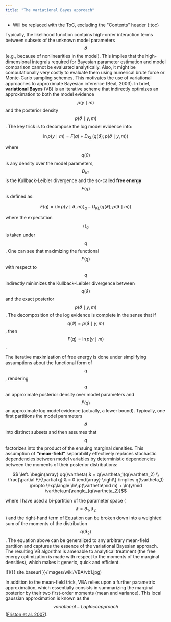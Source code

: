 ```yaml
---
title: "The variational Bayes approach"
---
```

* Will be replaced with the ToC, excluding the "Contents" header
{:toc}

Typically, the likelihood function contains high-order interaction terms between subsets of the unknown model parameters $$\vartheta$$ (e.g., because of nonlinearities in the model). This implies that the high-dimensional integrals required for Bayesian parameter estimation and model comparison cannot be evaluated analytically. Also, it might be computationally very costly to evaluate them using numerical brute force or Monte-Carlo sampling schemes. This motivates the use of variational approaches to approximate Bayesian inference (Beal, 2003). In brief, **variational Bayes** (VB) is an iterative scheme that indirectly optimizes an approximation to both the model evidence $$p(y\mid m)$$ and the posterior density $$p(\vartheta\mid y,m)$$. The key trick is to decompose the log model evidence into:

$$\ln p(y\mid m)=F(q)+D_{KL} (q(\vartheta);p(\vartheta\mid y,m))$$


where $$q(\theta)$$  is any density over the model parameters, $$D_{KL}$$ is the Kullback-Leibler divergence and the so-called **free energy** $$F(q)$$  is defined as:

$$F(q)=\langle \ln p(y\mid \vartheta,m) \rangle_q-D_{KL}(q(\vartheta);p(\vartheta\mid m))$$

where the expectation $$\langle\rangle_q$$ is taken under $$q$$. One can see that maximizing the functional $$F(q)$$  with respect to $$q$$ indirectly minimizes the Kullback-Leibler divergence between $$q(\vartheta)$$ and the exact posterior $$p(\vartheta\mid y,m)$$. The decomposition of the log evidence is complete in the sense that if $$q(\vartheta)=p(\vartheta\mid y,m)$$, then $$F(q)=\ln p(y\mid m)$$.

The iterative maximization of free energy is done under simplifying assumptions about the functional
form of $$q$$, rendering $$q$$ an approximate posterior density over model parameters and $$F(q)$$ an approximate log model evidence (actually, a lower bound). Typically, one first partitions the model parameters $$\vartheta$$ into distinct subsets and then assumes that $$q$$ factorizes into the product of the ensuing marginal densities. This assumption of **“mean-field”** separability effectively replaces stochastic dependencies between model variables by deterministic dependencies between the moments of their posterior distributions:

$$ \left.
\begin{array}
qq(\vartheta) & = q(\vartheta_1)q(\vartheta_2) \\
\frac{\partial F}{\partial q} & = 0
 \end{array}
\right\}
\implies q(\vartheta_1) \propto \exp\langle \ln\:p(\vartheta\mid m) + \ln(y\mid \vartheta,m)\rangle_{q(\vartheta_2)}$$

where I have used a bi-partition of the parameter space ($$\vartheta={\vartheta_1,\vartheta_2}$$) and the right-hand term of Equation can be broken down into a weighted sum of the moments of the distribution $$q(\vartheta_2)$$. The equation above can be generalized to any arbitrary mean-field partition and captures the essence of the variational Bayesian approach. The resulting VB algorithm is amenable to analytical treatment (the free energy optimization is made with respect to the moments of the marginal densities), which makes it generic, quick and efficient.

![]({{ site.baseurl }}/images/wiki/VBA/vb1.jpg)

In addition to the mean-field trick, VBA relies upon a further parametric approximation, which essentially consists in summarizing the marginal posterior by their two first-order moments (mean and variance). This local gaussian approximation is known as the $$variational-Laplace approach$$ ([Friston et al. 2007](https://www.ncbi.nlm.nih.gov/pubmed/17055746)).

